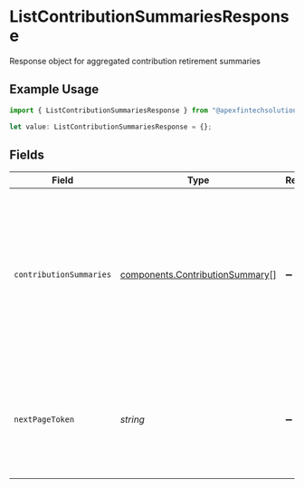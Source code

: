 # ListContributionSummariesResponse

Response object for aggregated contribution retirement summaries

## Example Usage

```typescript
import { ListContributionSummariesResponse } from "@apexfintechsolutions/ascend-sdk/models/components";

let value: ListContributionSummariesResponse = {};
```

## Fields

| Field                                                                                                                                                                              | Type                                                                                                                                                                               | Required                                                                                                                                                                           | Description                                                                                                                                                                        | Example                                                                                                                                                                            |
| ---------------------------------------------------------------------------------------------------------------------------------------------------------------------------------- | ---------------------------------------------------------------------------------------------------------------------------------------------------------------------------------- | ---------------------------------------------------------------------------------------------------------------------------------------------------------------------------------- | ---------------------------------------------------------------------------------------------------------------------------------------------------------------------------------- | ---------------------------------------------------------------------------------------------------------------------------------------------------------------------------------- |
| `contributionSummaries`                                                                                                                                                            | [components.ContributionSummary](../../models/components/contributionsummary.md)[]                                                                                                 | :heavy_minus_sign:                                                                                                                                                                 | List of contribution amount(s) and rollover amount(s), with their corresponding tax year(s) Entries will be sorted in descending order by tax year  Starting with the current year |                                                                                                                                                                                    |
| `nextPageToken`                                                                                                                                                                    | *string*                                                                                                                                                                           | :heavy_minus_sign:                                                                                                                                                                 | Can be sent as `page_token` in the request to retrieve the next page If this field is omitted, there are no subsequent pages                                                       | AbTYnwAkMjIyZDNjYTAtZmVjZS00N2Q5LTgyMDctNzI3MDdkMjFiZ3hh                                                                                                                           |